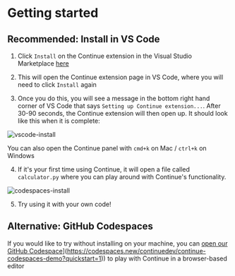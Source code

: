 # Getting started

## Recommended: Install in VS Code

1. Click `Install` on the Continue extension in the Visual Studio Marketplace [here](https://marketplace.visualstudio.com/items?itemName=Continue.continue)

2. This will open the Continue extension page in VS Code, where you will need to click `Install` again

3. Once you do this, you will see a message in the bottom right hand corner of VS Code that says `Setting up Continue extension...`. After 30-90 seconds, the Continue extension will then open up. It should look like this when it is complete:

![vscode-install](/img/continue-screenshot.png)

You can also open the Continue panel with `cmd+k` on Mac / `ctrl+k` on Windows

4. If it's your first time using Continue, it will open a file called `calculator.py` where you can play around with Continue's functionality.

![codespaces-install](/img/continue-screenshot2.png)

5. Try using it with your own code!

## Alternative: GitHub Codespaces

If you would like to try without installing on your machine, you can [open our GitHub Codespace](https://github.com/codespaces/badge.svg)](https://codespaces.new/continuedev/continue-codespaces-demo?quickstart=1)) to play with Continue in a browser-based editor
